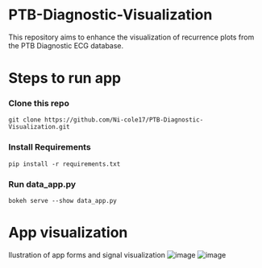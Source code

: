 # PTB-Diagnostic-Visualization
This repository aims to enhance the visualization of recurrence plots from the PTB Diagnostic ECG database.

# Steps to run app
### Clone this repo

    git clone https://github.com/Ni-cole17/PTB-Diagnostic-Visualization.git

### Install Requirements

    pip install -r requirements.txt

### Run data_app.py

    bokeh serve --show data_app.py

# App visualization
Ilustration of app forms and signal visualization
![image](https://github.com/Ni-cole17/PTB-Diagnostic-Visualization/assets/65842535/f97a8eac-6201-4abd-bacd-9a8edb345af0)
![image](https://github.com/Ni-cole17/PTB-Diagnostic-Visualization/assets/65842535/2950a76b-7336-4d8e-a9e4-3209a9f62cd8)
